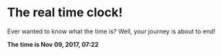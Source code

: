 # The real time clock!

Ever wanted to know what the time is? Well, your journey is about to end!

**The time is Nov 09, 2017, 07:22**